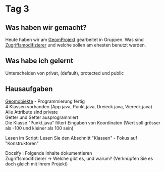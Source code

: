 # Tag 3


## Was haben wir gemacht?

Heute haben wir am [GeomProjekt](/tech_daten/GeomProjk.md) gearbeitet in Gruppen.
Was sind [Zugriffsmodifizierer](/tech_daten/Zugriffsmodifizierer.md) und welche sollen am ehesten benutzt werden.

## Was habe ich gelernt

Unterscheiden von privat, (default), protected und public

## Hausaufgaben

[Geomobjekte](tech_daten/GeomProjk.md) - Programmierung fertig  
4 Klassen vorhanden (App.java, Punkt.java, Dreieck.java, Viereck.java)  
Alle Attribute sind private  
Getter und Setter ausprogrammiert  
Die Klasse "Punkt.java" filtert Eingaben von Koordinaten (Wert soll grösser als -100 und kleiner als 100 sein)  
  
Lesen im Script:
Lesen Sie den Abschnitt "Klassen" - Fokus auf "Konstruktoren"  

Docsify : Folgende Inhalte dokumentieren  
Zugriffsmodifizierer -> Welche gibt es, und warum? (Verknüpfen Sie es doch gleich mit Ihrem Projekt)